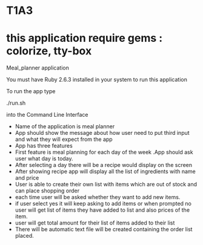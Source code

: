 # T1A3
# this application require gems : colorize,  tty-box

Meal_planner application

You must have Ruby 2.6.3 installed in your system to run this application 

To run the app type 

./run.sh

into the Command Line Interface



* Name of the application is meal planner
* App should show the message about how user need to put third input and what they will expect from the app
* App has three features
* First feature is meal planning for each day of the week .App should ask user what day is today.
* After selecting a day there will be a recipe would display on the screen
* After showing recipe app will display all the list of ingredients with name and price
* User is able to create their own list with items which are out of stock and can place shopping order 
* each time user will be asked whether they want to add new items.
* if user select yes it will keep asking to add items or when prompted no user will get list of items they have added to list and also prices of the item.
* user will get total amount for their list of items added to their list
* There will be automatic text file will be created containing the order list placed.
